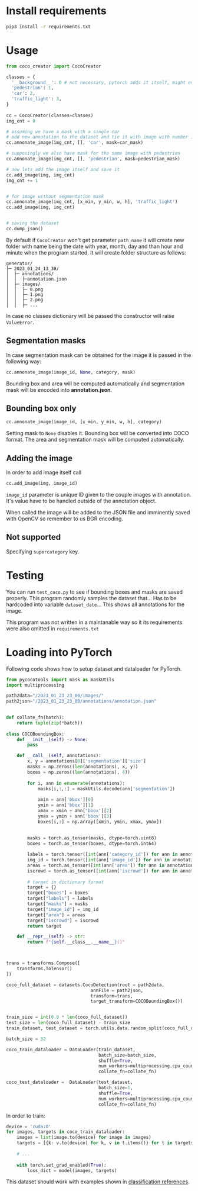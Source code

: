 # Install requirements

``` bash
pip3 install -r requirements.txt
```

# Usage

``` python
from coco_creator import CocoCreator

classes = {
  '__background__': 0 # not necessary, pytorch adds it itself, might even be confusing during loading
  'pedestrian': 1,
  'car': 2,
  'traffic_light': 3,
}
    
cc = CocoCreator(classes=classes)
img_cnt = 0

# assuming we have a mask with a single car
# add new annotation to the dataset and tie it with image with number img_cnt
cc.annonate_image(img_cnt, [], 'car', mask=car_mask)

# supposingly we also have mask for the same image with pedestrian
cc.annonate_image(img_cnt, [], 'pedestrian', mask=pedestrian_mask)

# now lets add the image itself and save it
cc.add_image(img, img_cnt)
img_cnt += 1


# for image without segmentation mask
cc.annonate_image(img_cnt, [x_min, y_min, w, h], 'traffic_light')
cc.add_image(img, img_cnt)


# saving the dataset
cc.dump_json()
```

By default if `CocoCreator` won't get parameter `path_name` it will create new folder with name being the date with year, month, day and than hour and minute when the program started. It will create folder structure as follows:
```
generator/
├─ 2023_01_24_13_30/
│  ├─ annotations/
│  │  ├─annotation.json
│  ├─ images/
│  │  ├─ 0.png
│  │  ├─ 1.png
│  │  ├─ 2.png
│  │  ├─ ...
```

In case no classes dictionary will be passed the constructor will raise `ValueError`.

## Segmentation masks

In case segmentation mask can be obtained for the image it is passed in the following way:
``` python
cc.annonate_image(image_id, None, category, mask)
```
Bounding box and area will be computed automatically and segmentation mask will be encoded into **annotation.json**.

## Bounding box only

``` python
cc.annonate_image(image_id, [x_min, y_min, w, h], category)
```

Setting mask to `None` disables it. Bounding box will be converted into COCO format. The area and segmentation mask will be computed automatically.

## Adding the image

In order to add image itself call
``` python
cc.add_image(img, image_id)
```
`image_id` parameter is unique ID given to the couple images with annotation. It's value have to be handled outside of the annotation object.

When called the image will be added to the JSON file and imminently saved with OpenCV so remember to us BGR encoding.

## Not supported

Specifying `supercategory` key.

# Testing

You can run `test_coco.py` to see if bounding boxes and masks are saved properly. This program randomly samples the dataset that... Has to be hardcoded into variable `dataset_date`... This shows all annotations for the image.

This program was not written in a maintanable way so it its requirements were also omitted in `requirements.txt`

# Loading into PyTorch

Following code shows how to setup dataset and dataloader for PyTorch.

``` python
from pycocotools import mask as maskUtils
import multiprocessing

path2data="/2023_01_23_23_00/images/"
path2json="/2023_01_23_23_00/annotations/annotation.json"

  
def collate_fn(batch):
    return tuple(zip(*batch))
  
class COCOBoundingBox:
    def __init__(self) -> None:
        pass

    def __call__(self, annotations):
        x, y = annotations[0]['segmentation']['size']
        masks = np.zeros((len(annotations), x, y))
        boxes = np.zeros((len(annotations), 4))
        
        for i, ann in enumerate(annotations):
            masks[i,:,:] = maskUtils.decode(ann['segmentation'])
            
            xmin = ann['bbox'][0]
            ymin = ann['bbox'][1]
            xmax = xmin + ann['bbox'][2]
            ymax = ymin + ann['bbox'][3]
            boxes[i,:] = np.array([xmin, ymin, xmax, ymax])
            
        
        masks = torch.as_tensor(masks, dtype=torch.uint8)
        boxes = torch.as_tensor(boxes, dtype=torch.int64)

        labels = torch.tensor([int(ann['category_id']) for ann in annotations], dtype=torch.int64)
        img_id = torch.tensor([int(ann['image_id']) for ann in annotations], dtype=torch.int64)
        areas = torch.as_tensor([int(ann['area']) for ann in annotations], dtype=torch.float32)
        iscrowd = torch.as_tensor([int(ann['iscrowd']) for ann in annotations], dtype=torch.float32)
        
        # target in dictionary format
        target = {}
        target["boxes"] = boxes
        target["labels"] = labels
        target["masks"] = masks
        target["image_id"] = img_id
        target["area"] = areas
        target["iscrowd"] = iscrowd
        return target

    def __repr__(self) -> str:
        return f"{self.__class__.__name__}()"



trans = transforms.Compose([
    transforms.ToTensor()
])

coco_full_dataset = datasets.CocoDetection(root = path2data,
                                annFile = path2json,
                                transform=trans,
                                target_transform=COCOBoundingBox())


train_size = int(0.8 * len(coco_full_dataset))
test_size = len(coco_full_dataset) - train_size
train_dataset, test_dataset = torch.utils.data.random_split(coco_full_dataset, [train_size, test_size])

batch_size = 32

coco_train_dataloader = DataLoader(train_dataset,
                                   batch_size=batch_size,
                                   shuffle=True,
                                   num_workers=multiprocessing.cpu_count(),
                                   collate_fn=collate_fn)

coco_test_dataloader =  DataLoader(test_dataset,
                                   batch_size=1,
                                   shuffle=True,
                                   num_workers=multiprocessing.cpu_count(),
                                   collate_fn=collate_fn)
```

In order to train:
``` python
device = 'cuda:0'
for images, targets in coco_train_dataloader:
    images = list(image.to(device) for image in images)
    targets = [{k: v.to(device) for k, v in t.items()} for t in targets]
    
    # ...
    
    with torch.set_grad_enabled(True):
        loss_dict = model(images, targets)
```

This dataset should work with examples shown in [classification references](https://github.com/pytorch/vision/tree/main/references/classification).